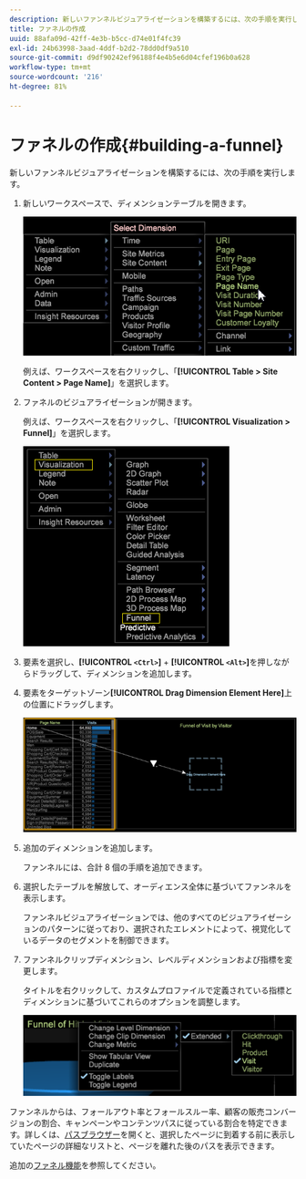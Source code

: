 ```yaml
---
description: 新しいファンネルビジュアライゼーションを構築するには、次の手順を実行します。
title: ファネルの作成
uuid: 88afa09d-42ff-4e3b-b5cc-d74e01f4fc39
exl-id: 24b63998-3aad-4ddf-b2d2-78dd0df9a510
source-git-commit: d9df90242ef96188f4e4b5e6d04cfef196b0a628
workflow-type: tm+mt
source-wordcount: '216'
ht-degree: 81%

---
```


# ファネルの作成{#building-a-funnel}

新しいファンネルビジュアライゼーションを構築するには、次の手順を実行します。

<!-- <a id="section_A8F5530114814B689C298E369AD0643E"></a> -->

1. 新しいワークスペースで、ディメンションテーブルを開きます。

   ![](assets/dimension_table_pagename.png)

   例えば、ワークスペースを右クリックし、「**[!UICONTROL Table > Site Content > Page Name]**」を選択します。

1. ファネルのビジュアライゼーションが開きます。

   例えば、ワークスペースを右クリックし、「**[!UICONTROL Visualization > Funnel]**」を選択します。

   ![](assets/step2-funnel.png)

1. 要素を選択し、**[!UICONTROL `<Ctrl>`]** + **[!UICONTROL `<Alt>`]**&#x200B;を押しながらドラッグして、ディメンションを追加します。

1. 要素をターゲットゾーン&#x200B;**[!UICONTROL Drag Dimension Element Here]**&#x200B;上の位置にドラッグします。

   ![](assets/step4-funnel.png)

1. 追加のディメンションを追加します。

   ファンネルには、合計 8 個の手順を追加できます。
1. 選択したテーブルを解放して、オーディエンス全体に基づいてファンネルを表示します。

   ファンネルビジュアライゼーションでは、他のすべてのビジュアライゼーションのパターンに従っており、選択されたエレメントによって、視覚化しているデータのセグメントを制御できます。
1. ファンネルクリップディメンション、レベルディメンションおよび指標を変更します。

   タイトルを右クリックして、カスタムプロファイルで定義されている指標とディメンションに基づいてこれらのオプションを調整します。

   ![](assets/last-image-funnel.png)

ファンネルからは、フォールアウト率とフォールスルー率、顧客の販売コンバージョンの割合、キャンペーンやコンテンツパスに従っている割合を特定できます。詳しくは、[パスブラウザー](../../../../home/c-get-started/c-analysis-vis/c-funnel-visualization/c-path-browser-funnel.md#concept-b0cedf7a28ae422696ded1258c9a4119)を開くと、選択したページに到着する前に表示していたページの詳細なリストと、ページを離れた後のパスを表示できます。

追加の[ファネル機能](../../../../home/c-get-started/c-analysis-vis/c-funnel-visualization/c-funnel-visualization-features.md#concept-e65c81fe17794acd8d00d796b1780dc3)を参照してください。
